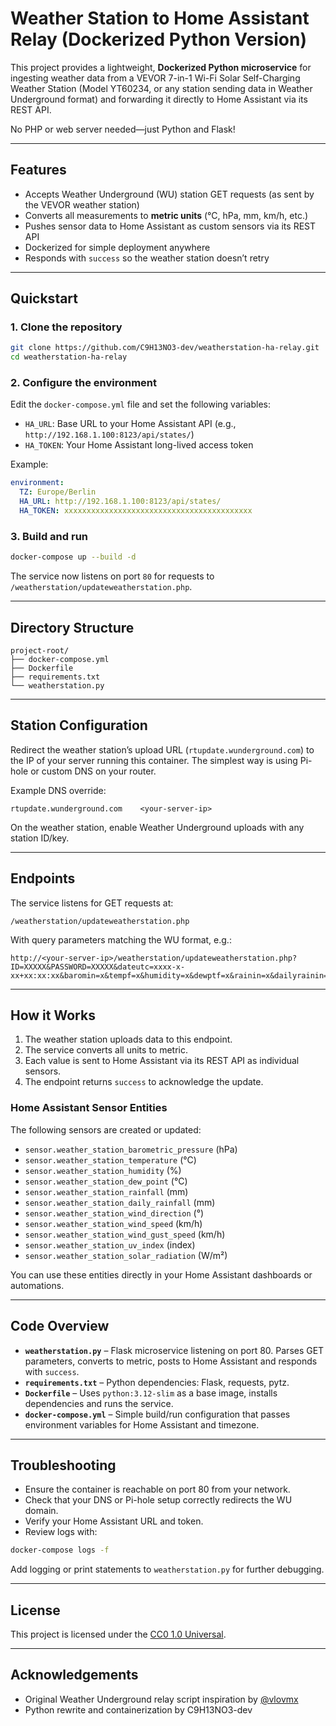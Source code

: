 # Weather Station to Home Assistant Relay (Dockerized Python Version)

This project provides a lightweight, **Dockerized Python microservice** for ingesting weather data from a VEVOR 7-in-1 Wi-Fi Solar Self-Charging Weather Station (Model YT60234, or any station sending data in Weather Underground format) and forwarding it directly to Home Assistant via its REST API.

No PHP or web server needed&mdash;just Python and Flask!

---

## Features

- Accepts Weather Underground (WU) station GET requests (as sent by the VEVOR weather station)
- Converts all measurements to **metric units** (°C, hPa, mm, km/h, etc.)
- Pushes sensor data to Home Assistant as custom sensors via its REST API
- Dockerized for simple deployment anywhere
- Responds with `success` so the weather station doesn’t retry

---

## Quickstart

### 1. Clone the repository

```bash
git clone https://github.com/C9H13NO3-dev/weatherstation-ha-relay.git
cd weatherstation-ha-relay
```

### 2. Configure the environment

Edit the `docker-compose.yml` file and set the following variables:

- `HA_URL`: Base URL to your Home Assistant API (e.g., `http://192.168.1.100:8123/api/states/`)
- `HA_TOKEN`: Your Home Assistant long-lived access token

Example:

```yaml
environment:
  TZ: Europe/Berlin
  HA_URL: http://192.168.1.100:8123/api/states/
  HA_TOKEN: xxxxxxxxxxxxxxxxxxxxxxxxxxxxxxxxxxxxxxxxxx
```

### 3. Build and run

```bash
docker-compose up --build -d
```

The service now listens on port `80` for requests to `/weatherstation/updateweatherstation.php`.

---

## Directory Structure

```
project-root/
├── docker-compose.yml
├── Dockerfile
├── requirements.txt
└── weatherstation.py
```

---

## Station Configuration

Redirect the weather station’s upload URL (`rtupdate.wunderground.com`) to the IP of your server running this container. The simplest way is using Pi-hole or custom DNS on your router.

Example DNS override:

```
rtupdate.wunderground.com    <your-server-ip>
```

On the weather station, enable Weather Underground uploads with any station ID/key.

---

## Endpoints

The service listens for GET requests at:

```
/weatherstation/updateweatherstation.php
```

With query parameters matching the WU format, e.g.:

```
http://<your-server-ip>/weatherstation/updateweatherstation.php?ID=XXXXX&PASSWORD=XXXXX&dateutc=xxxx-x-xx+xx:xx:xx&baromin=x&tempf=x&humidity=x&dewptf=x&rainin=x&dailyrainin=x&winddir=x&windspeedmph=x&windgustmph=x&UV=x&solarRadiation=x
```

---

## How it Works

1. The weather station uploads data to this endpoint.
2. The service converts all units to metric.
3. Each value is sent to Home Assistant via its REST API as individual sensors.
4. The endpoint returns `success` to acknowledge the update.

### Home Assistant Sensor Entities

The following sensors are created or updated:

- `sensor.weather_station_barometric_pressure` (hPa)
- `sensor.weather_station_temperature` (°C)
- `sensor.weather_station_humidity` (%)
- `sensor.weather_station_dew_point` (°C)
- `sensor.weather_station_rainfall` (mm)
- `sensor.weather_station_daily_rainfall` (mm)
- `sensor.weather_station_wind_direction` (°)
- `sensor.weather_station_wind_speed` (km/h)
- `sensor.weather_station_wind_gust_speed` (km/h)
- `sensor.weather_station_uv_index` (index)
- `sensor.weather_station_solar_radiation` (W/m²)

You can use these entities directly in your Home Assistant dashboards or automations.

---

## Code Overview

- **`weatherstation.py`** – Flask microservice listening on port 80. Parses GET parameters, converts to metric, posts to Home Assistant and responds with `success`.
- **`requirements.txt`** – Python dependencies: Flask, requests, pytz.
- **`Dockerfile`** – Uses `python:3.12-slim` as a base image, installs dependencies and runs the service.
- **`docker-compose.yml`** – Simple build/run configuration that passes environment variables for Home Assistant and timezone.

---

## Troubleshooting

- Ensure the container is reachable on port 80 from your network.
- Check that your DNS or Pi-hole setup correctly redirects the WU domain.
- Verify your Home Assistant URL and token.
- Review logs with:

```bash
docker-compose logs -f
```

Add logging or print statements to `weatherstation.py` for further debugging.

---

## License

This project is licensed under the [CC0 1.0 Universal](LICENSE).

---

## Acknowledgements

- Original Weather Underground relay script inspiration by [@vlovmx](https://github.com/vlovmx)
- Python rewrite and containerization by C9H13NO3-dev
